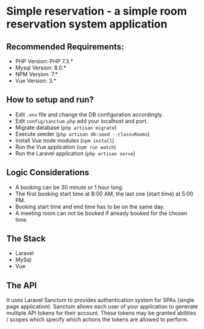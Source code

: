 # Simple reservation - a simple room reservation system application

## Recommended Requirements:
* PHP Version: PHP 7.3.*
* Mysql Version: 8.0.*
* NPM Version: 7.*
* Vue Version: 3.*

## How to setup and run?

- Edit `.env` file and change the DB configuration accordingly.
- Edit `config/sanctum.php` add your localhost and port.
- Migrate database (`php artisan migrate`)
- Execute seeder (`php artisan db:seed --class=Rooms`)
- Install Vue node modules (`npm install`)
- Run the Vue application (`npm run watch`)
- Run the Laravel application (`php artisan serve`)



## Logic Considerations
- A booking can be 30 minute or 1 hour long.
- The first booking start time at 8:00 AM, the last one (start time) at 5:00 PM.
- Booking start time and end time has to be on the same day.
- A meeting room can not be booked if already booked for the chosen time.

## The Stack
- Laravel
- MySql
- Vue

## The API
It uses Laravel Sanctum to provides authentication system for SPAs (single page application). Sanctum allows each user of your application to generate multiple API tokens for their account. These tokens may be granted abilities / scopes which specify which actions the tokens are allowed to perform.
